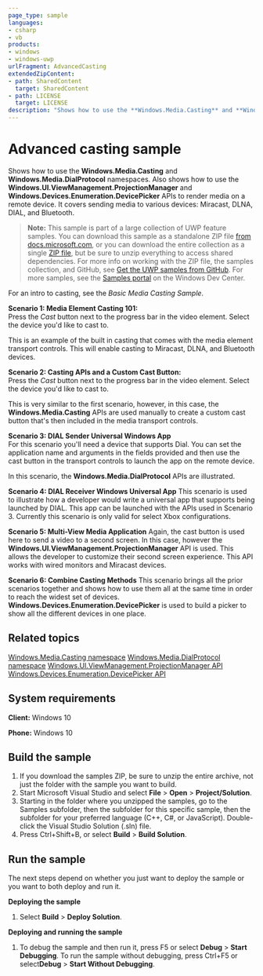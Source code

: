 ```yaml
---
page_type: sample
languages:
- csharp
- vb
products:
- windows
- windows-uwp
urlFragment: AdvancedCasting
extendedZipContent:
- path: SharedContent
  target: SharedContent
- path: LICENSE
  target: LICENSE
description: "Shows how to use the **Windows.Media.Casting** and **Windows.Media.DialProtocol** namespaces."
---
```


<!---
  category: AudioVideoAndCamera
  samplefwlink: http://go.microsoft.com/fwlink/p/?LinkId=620480
--->

# Advanced casting sample

Shows how to use the **Windows.Media.Casting** and **Windows.Media.DialProtocol** namespaces. 
Also shows how to use the **Windows.UI.ViewManagement.ProjectionManager** and **Windows.Devices.Enumeration.DevicePicker** APIs 
to render media on a remote device. It covers sending media to various devices: Miracast, DLNA, DIAL, and Bluetooth.  

> **Note:** This sample is part of a large collection of UWP feature samples. 
> You can download this sample as a standalone ZIP file
> [from docs.microsoft.com](https://docs.microsoft.com/samples/microsoft/windows-universal-samples/advancedcasting/),
> or you can download the entire collection as a single
> [ZIP file](https://github.com/Microsoft/Windows-universal-samples/archive/master.zip), but be 
> sure to unzip everything to access shared dependencies. For more info on working with the ZIP file, 
> the samples collection, and GitHub, see [Get the UWP samples from GitHub](https://aka.ms/ovu2uq). 
> For more samples, see the [Samples portal](https://aka.ms/winsamples) on the Windows Dev Center. 

For an intro to casting, see the *Basic Media Casting Sample*.

**Scenario 1: Media Element Casting 101:**   
Press the *Cast* button next to the progress bar in the video element.  Select the device you'd like to cast to.

This is an example of the built in casting that comes with the media element transport controls.  This will enable casting to Miracast, DLNA, and Bluetooth devices.

**Scenario 2: Casting APIs and a Custom Cast Button:**  
Press the *Cast* button next to the progress bar in the video element.  Select the device you'd like to cast to.

This is very similar to the first scenario, however, in this case, the **Windows.Media.Casting** APIs are used manually to create a custom cast button that's then included in the media transport controls.  

**Scenario 3: DIAL Sender Universal Windows App**  
For this scenario you'll need a device that supports Dial.  You can set the application name and arguments in the fields provided and then use the cast button in the transport controls to launch the app on the remote device.

In this scenario, the **Windows.Media.DialProtocol** APIs are illustrated.

**Scenario 4: DIAL Receiver Windows Universal App** 
This scenario is used to illustrate how a developer would write a universal app that supports being launched by DIAL. This app can be launched with the APIs used in Scenario 3.  Currently this scenario is only valid for select Xbox configurations.

**Scenario 5: Multi-View Media Application**
Again, the cast button is used here to send a video to a second screen.  In this case, however the **Windows.UI.ViewManagement.ProjectionManager** API is used.  This allows the developer to customize their second screen experience.  This API works with wired monitors and Miracast devices.

**Scenario 6: Combine Casting Methods**
This scenario brings all the prior scenarios together and shows how to use them all at the same time in order to reach the widest set of devices.  **Windows.Devices.Enumeration.DevicePicker** is used to build a picker to show all the different devices in one place.

Related topics
--------------

[Windows.Media.Casting namespace](https://msdn.microsoft.com/library/windows/apps/windows.media.casting.aspx)
[Windows.Media.DialProtocol namespace](https://msdn.microsoft.com/library/windows/apps/windows.media.dialprotocol.aspx)
[Windows.UI.ViewManagement.ProjectionManager API](https://msdn.microsoft.com/library/windows/apps/windows.ui.viewmanagement.projectionmanager.aspx)
[Windows.Devices.Enumeration.DevicePicker API](https://msdn.microsoft.com/library/windows/apps/windows.devices.enumeration.devicepicker.aspx)

System requirements
-----------------------------

**Client:** Windows 10

**Phone:** Windows 10

Build the sample
----------------

1. If you download the samples ZIP, be sure to unzip the entire archive, not just the folder with the sample you want to build. 
2. Start Microsoft Visual Studio and select **File** \> **Open** \> **Project/Solution**.
3. Starting in the folder where you unzipped the samples, go to the Samples subfolder, then the subfolder for this specific sample, then the subfolder for your preferred language (C++, C#, or JavaScript). Double-click the Visual Studio Solution (.sln) file.
4. Press Ctrl+Shift+B, or select **Build** \> **Build Solution**.

Run the sample
--------------

The next steps depend on whether you just want to deploy the sample or you want to both deploy and run it.

**Deploying the sample**
1.  Select **Build** \> **Deploy Solution**.

**Deploying and running the sample**
1.  To debug the sample and then run it, press F5 or select **Debug** \> **Start Debugging**. To run the sample without debugging, press Ctrl+F5 or select**Debug** \> **Start Without Debugging**.

